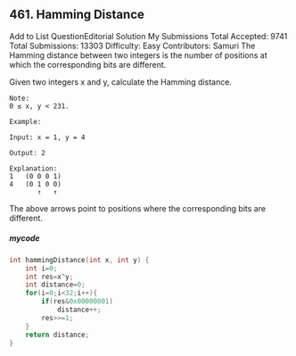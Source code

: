 ## 461. Hamming Distance  
Add to List QuestionEditorial Solution  My Submissions
Total Accepted: 9741
Total Submissions: 13303
Difficulty: Easy
Contributors: Samuri
The Hamming distance between two integers is the number of positions at which the corresponding bits are different.

Given two integers x and y, calculate the Hamming distance.

```
Note:
0 ≤ x, y < 231.

Example:

Input: x = 1, y = 4

Output: 2

Explanation:
1   (0 0 0 1)
4   (0 1 0 0)
       ↑   ↑
```


The above arrows point to positions where the corresponding bits are different.

##### mycode
```C
int hammingDistance(int x, int y) {
    int i=0;
    int res=x^y;
    int distance=0;
    for(i=0;i<32;i++){
        if(res&0x00000001)
            distance++;
        res>>=1;
    }
    return distance;
}
```
